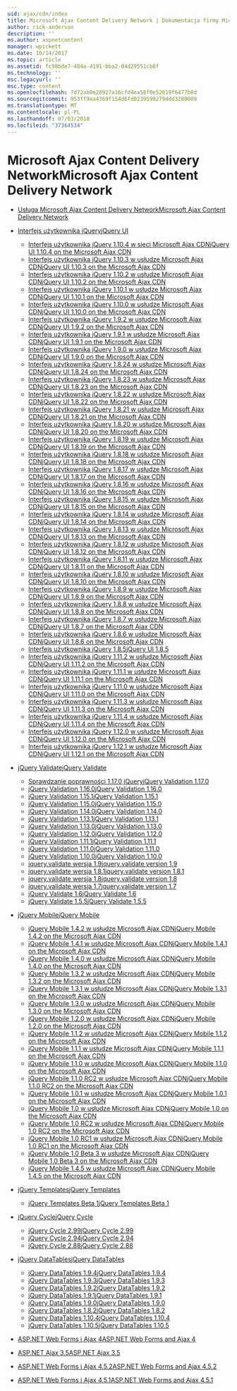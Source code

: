 ```yaml
---
uid: ajax/cdn/index
title: Microsoft Ajax Content Delivery Network | Dokumentacja firmy Microsoft
author: rick-anderson
description: ''
ms.author: aspnetcontent
manager: wpickett
ms.date: 10/14/2017
ms.topic: article
ms.assetid: fc98bde7-484a-4191-bba2-04d29551cb8f
ms.technology: ''
msc.legacyurl: ''
msc.type: content
ms.openlocfilehash: 7d72ab0e28927a16cfd4ea58f0e52019f6477b0d
ms.sourcegitcommit: 953ff9ea4369f154d6fd0239599279ddd3280009
ms.translationtype: MT
ms.contentlocale: pl-PL
ms.lasthandoff: 07/03/2018
ms.locfileid: "37364534"
---
```

<a name="microsoft-ajax-content-delivery-network"></a><span data-ttu-id="aa6da-102">Microsoft Ajax Content Delivery Network</span><span class="sxs-lookup"><span data-stu-id="aa6da-102">Microsoft Ajax Content Delivery Network</span></span>
====================
- [<span data-ttu-id="aa6da-103">Usługa Microsoft Ajax Content Delivery Network</span><span class="sxs-lookup"><span data-stu-id="aa6da-103">Microsoft Ajax Content Delivery Network</span></span>](overview.md)
- [<span data-ttu-id="aa6da-104">Interfejs użytkownika jQuery</span><span class="sxs-lookup"><span data-stu-id="aa6da-104">jQuery UI</span></span>](jquery-ui/index.md)

    - [<span data-ttu-id="aa6da-105">Interfejs użytkownika jQuery 1.10.4 w sieci Microsoft Ajax CDN</span><span class="sxs-lookup"><span data-stu-id="aa6da-105">jQuery UI 1.10.4 on the Microsoft Ajax CDN</span></span>](jquery-ui/cdnjqueryui1104.md)
    - [<span data-ttu-id="aa6da-106">Interfejs użytkownika jQuery 1.10.3 w usłudze Microsoft Ajax CDN</span><span class="sxs-lookup"><span data-stu-id="aa6da-106">jQuery UI 1.10.3 on the Microsoft Ajax CDN</span></span>](jquery-ui/cdnjqueryui1103.md)
    - [<span data-ttu-id="aa6da-107">Interfejs użytkownika jQuery 1.10.2 w usłudze Microsoft Ajax CDN</span><span class="sxs-lookup"><span data-stu-id="aa6da-107">jQuery UI 1.10.2 on the Microsoft Ajax CDN</span></span>](jquery-ui/cdnjqueryui1102.md)
    - [<span data-ttu-id="aa6da-108">Interfejs użytkownika jQuery 1.10.1 w usłudze Microsoft Ajax CDN</span><span class="sxs-lookup"><span data-stu-id="aa6da-108">jQuery UI 1.10.1 on the Microsoft Ajax CDN</span></span>](jquery-ui/cdnjqueryui1101.md)
    - [<span data-ttu-id="aa6da-109">Interfejs użytkownika jQuery 1.10.0 w usłudze Microsoft Ajax CDN</span><span class="sxs-lookup"><span data-stu-id="aa6da-109">jQuery UI 1.10.0 on the Microsoft Ajax CDN</span></span>](jquery-ui/cdnjqueryui1100.md)
    - [<span data-ttu-id="aa6da-110">Interfejs użytkownika jQuery 1.9.2 w usłudze Microsoft Ajax CDN</span><span class="sxs-lookup"><span data-stu-id="aa6da-110">jQuery UI 1.9.2 on the Microsoft Ajax CDN</span></span>](jquery-ui/cdnjqueryui192.md)
    - [<span data-ttu-id="aa6da-111">Interfejs użytkownika jQuery 1.9.1 w usłudze Microsoft Ajax CDN</span><span class="sxs-lookup"><span data-stu-id="aa6da-111">jQuery UI 1.9.1 on the Microsoft Ajax CDN</span></span>](jquery-ui/cdnjqueryui191.md)
    - [<span data-ttu-id="aa6da-112">Interfejs użytkownika jQuery 1.9.0 w usłudze Microsoft Ajax CDN</span><span class="sxs-lookup"><span data-stu-id="aa6da-112">jQuery UI 1.9.0 on the Microsoft Ajax CDN</span></span>](jquery-ui/cdnjqueryui190.md)
    - [<span data-ttu-id="aa6da-113">Interfejs użytkownika jQuery 1.8.24 w usłudze Microsoft Ajax CDN</span><span class="sxs-lookup"><span data-stu-id="aa6da-113">jQuery UI 1.8.24 on the Microsoft Ajax CDN</span></span>](jquery-ui/cdnjqueryui1824.md)
    - [<span data-ttu-id="aa6da-114">Interfejs użytkownika jQuery 1.8.23 w usłudze Microsoft Ajax CDN</span><span class="sxs-lookup"><span data-stu-id="aa6da-114">jQuery UI 1.8.23 on the Microsoft Ajax CDN</span></span>](jquery-ui/cdnjqueryui1823.md)
    - [<span data-ttu-id="aa6da-115">Interfejs użytkownika jQuery 1.8.22 w usłudze Microsoft Ajax CDN</span><span class="sxs-lookup"><span data-stu-id="aa6da-115">jQuery UI 1.8.22 on the Microsoft Ajax CDN</span></span>](jquery-ui/cdnjqueryui1822.md)
    - [<span data-ttu-id="aa6da-116">Interfejs użytkownika jQuery 1.8.21 w usłudze Microsoft Ajax CDN</span><span class="sxs-lookup"><span data-stu-id="aa6da-116">jQuery UI 1.8.21 on the Microsoft Ajax CDN</span></span>](jquery-ui/cdnjqueryui1821.md)
    - [<span data-ttu-id="aa6da-117">Interfejs użytkownika jQuery 1.8.20 w usłudze Microsoft Ajax CDN</span><span class="sxs-lookup"><span data-stu-id="aa6da-117">jQuery UI 1.8.20 on the Microsoft Ajax CDN</span></span>](jquery-ui/cdnjqueryui1820.md)
    - [<span data-ttu-id="aa6da-118">Interfejs użytkownika jQuery 1.8.19 w usłudze Microsoft Ajax CDN</span><span class="sxs-lookup"><span data-stu-id="aa6da-118">jQuery UI 1.8.19 on the Microsoft Ajax CDN</span></span>](jquery-ui/cdnjqueryui1819.md)
    - [<span data-ttu-id="aa6da-119">Interfejs użytkownika jQuery 1.8.18 w usłudze Microsoft Ajax CDN</span><span class="sxs-lookup"><span data-stu-id="aa6da-119">jQuery UI 1.8.18 on the Microsoft Ajax CDN</span></span>](jquery-ui/cdnjqueryui1818.md)
    - [<span data-ttu-id="aa6da-120">Interfejs użytkownika jQuery 1.8.17 w usłudze Microsoft Ajax CDN</span><span class="sxs-lookup"><span data-stu-id="aa6da-120">jQuery UI 1.8.17 on the Microsoft Ajax CDN</span></span>](jquery-ui/cdnjqueryui1817.md)
    - [<span data-ttu-id="aa6da-121">Interfejs użytkownika jQuery 1.8.16 w usłudze Microsoft Ajax CDN</span><span class="sxs-lookup"><span data-stu-id="aa6da-121">jQuery UI 1.8.16 on the Microsoft Ajax CDN</span></span>](jquery-ui/cdnjqueryui1816.md)
    - [<span data-ttu-id="aa6da-122">Interfejs użytkownika jQuery 1.8.15 w usłudze Microsoft Ajax CDN</span><span class="sxs-lookup"><span data-stu-id="aa6da-122">jQuery UI 1.8.15 on the Microsoft Ajax CDN</span></span>](jquery-ui/cdnjqueryui1815.md)
    - [<span data-ttu-id="aa6da-123">Interfejs użytkownika jQuery 1.8.14 w usłudze Microsoft Ajax CDN</span><span class="sxs-lookup"><span data-stu-id="aa6da-123">jQuery UI 1.8.14 on the Microsoft Ajax CDN</span></span>](jquery-ui/cdnjqueryui1814.md)
    - [<span data-ttu-id="aa6da-124">Interfejs użytkownika jQuery 1.8.13 w usłudze Microsoft Ajax CDN</span><span class="sxs-lookup"><span data-stu-id="aa6da-124">jQuery UI 1.8.13 on the Microsoft Ajax CDN</span></span>](jquery-ui/cdnjqueryui1813.md)
    - [<span data-ttu-id="aa6da-125">Interfejs użytkownika jQuery 1.8.12 w usłudze Microsoft Ajax CDN</span><span class="sxs-lookup"><span data-stu-id="aa6da-125">jQuery UI 1.8.12 on the Microsoft Ajax CDN</span></span>](jquery-ui/cdnjqueryui1812.md)
    - [<span data-ttu-id="aa6da-126">Interfejs użytkownika jQuery 1.8.11 w usłudze Microsoft Ajax CDN</span><span class="sxs-lookup"><span data-stu-id="aa6da-126">jQuery UI 1.8.11 on the Microsoft Ajax CDN</span></span>](jquery-ui/cdnjqueryui1811.md)
    - [<span data-ttu-id="aa6da-127">Interfejs użytkownika jQuery 1.8.10 w usłudze Microsoft Ajax CDN</span><span class="sxs-lookup"><span data-stu-id="aa6da-127">jQuery UI 1.8.10 on the Microsoft Ajax CDN</span></span>](jquery-ui/cdnjqueryui1910.md)
    - [<span data-ttu-id="aa6da-128">Interfejs użytkownika jQuery 1.8.9 w usłudze Microsoft Ajax CDN</span><span class="sxs-lookup"><span data-stu-id="aa6da-128">jQuery UI 1.8.9 on the Microsoft Ajax CDN</span></span>](jquery-ui/cdnjqueryui189.md)
    - [<span data-ttu-id="aa6da-129">Interfejs użytkownika jQuery 1.8.8 w usłudze Microsoft Ajax CDN</span><span class="sxs-lookup"><span data-stu-id="aa6da-129">jQuery UI 1.8.8 on the Microsoft Ajax CDN</span></span>](jquery-ui/cdnjqueryui188.md)
    - [<span data-ttu-id="aa6da-130">Interfejs użytkownika jQuery 1.8.7 w usłudze Microsoft Ajax CDN</span><span class="sxs-lookup"><span data-stu-id="aa6da-130">jQuery UI 1.8.7 on the Microsoft Ajax CDN</span></span>](jquery-ui/cdnjqueryui187.md)
    - [<span data-ttu-id="aa6da-131">Interfejs użytkownika jQuery 1.8.6 w usłudze Microsoft Ajax CDN</span><span class="sxs-lookup"><span data-stu-id="aa6da-131">jQuery UI 1.8.6 on the Microsoft Ajax CDN</span></span>](jquery-ui/cdnjqueryui186.md)
    - [<span data-ttu-id="aa6da-132">Interfejs użytkownika jQuery 1.8.5</span><span class="sxs-lookup"><span data-stu-id="aa6da-132">jQuery UI 1.8.5</span></span>](jquery-ui/cdnjqueryui185.md)
    - [<span data-ttu-id="aa6da-133">Interfejs użytkownika jQuery 1.11.2 w usłudze Microsoft Ajax CDN</span><span class="sxs-lookup"><span data-stu-id="aa6da-133">jQuery UI 1.11.2 on the Microsoft Ajax CDN</span></span>](jquery-ui/cdnjqueryui1112.md)
    - [<span data-ttu-id="aa6da-134">Interfejs użytkownika jQuery 1.11.1 w usłudze Microsoft Ajax CDN</span><span class="sxs-lookup"><span data-stu-id="aa6da-134">jQuery UI 1.11.1 on the Microsoft Ajax CDN</span></span>](jquery-ui/cdnjqueryui1111.md)
    - [<span data-ttu-id="aa6da-135">Interfejs użytkownika jQuery 1.11.0 w usłudze Microsoft Ajax CDN</span><span class="sxs-lookup"><span data-stu-id="aa6da-135">jQuery UI 1.11.0 on the Microsoft Ajax CDN</span></span>](jquery-ui/cdnjqueryui1110.md)
    - [<span data-ttu-id="aa6da-136">Interfejs użytkownika jQuery 1.11.3 w usłudze Microsoft Ajax CDN</span><span class="sxs-lookup"><span data-stu-id="aa6da-136">jQuery UI 1.11.3 on the Microsoft Ajax CDN</span></span>](jquery-ui/cdnjqueryui1113.md)
    - [<span data-ttu-id="aa6da-137">Interfejs użytkownika jQuery 1.11.4 w usłudze Microsoft Ajax CDN</span><span class="sxs-lookup"><span data-stu-id="aa6da-137">jQuery UI 1.11.4 on the Microsoft Ajax CDN</span></span>](jquery-ui/cdnjqueryui1114.md)
    - [<span data-ttu-id="aa6da-138">Interfejs użytkownika jQuery 1.12.0 w usłudze Microsoft Ajax CDN</span><span class="sxs-lookup"><span data-stu-id="aa6da-138">jQuery UI 1.12.0 on the Microsoft Ajax CDN</span></span>](jquery-ui/cdnjqueryui1120.md)
    - [<span data-ttu-id="aa6da-139">Interfejs użytkownika jQuery 1.12.1 w usłudze Microsoft Ajax CDN</span><span class="sxs-lookup"><span data-stu-id="aa6da-139">jQuery UI 1.12.1 on the Microsoft Ajax CDN</span></span>](jquery-ui/cdnjqueryui1121.md)
- [<span data-ttu-id="aa6da-140">jQuery Validate</span><span class="sxs-lookup"><span data-stu-id="aa6da-140">jQuery Validate</span></span>](jquery-validate/index.md)

    - [<span data-ttu-id="aa6da-141">Sprawdzanie poprawności 1.17.0 jQuery</span><span class="sxs-lookup"><span data-stu-id="aa6da-141">jQuery Validation 1.17.0</span></span>](jquery-validate/cdnjqueryvalidate1170.md)
    - [<span data-ttu-id="aa6da-142">jQuery Validation 1.16.0</span><span class="sxs-lookup"><span data-stu-id="aa6da-142">jQuery Validation 1.16.0</span></span>](jquery-validate/cdnjqueryvalidate1160.md)
    - [<span data-ttu-id="aa6da-143">jQuery Validation 1.15.1</span><span class="sxs-lookup"><span data-stu-id="aa6da-143">jQuery Validation 1.15.1</span></span>](jquery-validate/cdnjqueryvalidate1151.md)
    - [<span data-ttu-id="aa6da-144">jQuery Validation 1.15.0</span><span class="sxs-lookup"><span data-stu-id="aa6da-144">jQuery Validation 1.15.0</span></span>](jquery-validate/cdnjqueryvalidate1150.md)
    - [<span data-ttu-id="aa6da-145">jQuery Validation 1.14.0</span><span class="sxs-lookup"><span data-stu-id="aa6da-145">jQuery Validation 1.14.0</span></span>](jquery-validate/cdnjqueryvalidate1140.md)
    - [<span data-ttu-id="aa6da-146">jQuery Validation 1.13.1</span><span class="sxs-lookup"><span data-stu-id="aa6da-146">jQuery Validation 1.13.1</span></span>](jquery-validate/cdnjqueryvalidate1131.md)
    - [<span data-ttu-id="aa6da-147">jQuery Validation 1.13.0</span><span class="sxs-lookup"><span data-stu-id="aa6da-147">jQuery Validation 1.13.0</span></span>](jquery-validate/cdnjqueryvalidate1130.md)
    - [<span data-ttu-id="aa6da-148">jQuery Validation 1.12.0</span><span class="sxs-lookup"><span data-stu-id="aa6da-148">jQuery Validation 1.12.0</span></span>](jquery-validate/cdnjqueryvalidate1120.md)
    - [<span data-ttu-id="aa6da-149">jQuery Validation 1.11.1</span><span class="sxs-lookup"><span data-stu-id="aa6da-149">jQuery Validation 1.11.1</span></span>](jquery-validate/cdnjqueryvalidate1111.md)
    - [<span data-ttu-id="aa6da-150">jQuery Validation 1.11.0</span><span class="sxs-lookup"><span data-stu-id="aa6da-150">jQuery Validation 1.11.0</span></span>](jquery-validate/cdnjqueryvalidate111.md)
    - [<span data-ttu-id="aa6da-151">jQuery Validation 1.10.0</span><span class="sxs-lookup"><span data-stu-id="aa6da-151">jQuery Validation 1.10.0</span></span>](jquery-validate/cdnjqueryvalidate110.md)
    - [<span data-ttu-id="aa6da-152">jquery.validate wersja 1.9</span><span class="sxs-lookup"><span data-stu-id="aa6da-152">jquery.validate version 1.9</span></span>](jquery-validate/cdnjqueryvalidate19.md)
    - [<span data-ttu-id="aa6da-153">jquery.validate wersja 1.8.1</span><span class="sxs-lookup"><span data-stu-id="aa6da-153">jquery.validate version 1.8.1</span></span>](jquery-validate/cdnjqueryvalidate181.md)
    - [<span data-ttu-id="aa6da-154">jquery.validate wersja 1.8</span><span class="sxs-lookup"><span data-stu-id="aa6da-154">jquery.validate version 1.8</span></span>](jquery-validate/cdnjqueryvalidate18.md)
    - [<span data-ttu-id="aa6da-155">jquery.validate wersja 1.7</span><span class="sxs-lookup"><span data-stu-id="aa6da-155">jquery.validate version 1.7</span></span>](jquery-validate/cdnjqueryvalidate17.md)
    - [<span data-ttu-id="aa6da-156">jQuery Validate 1.6</span><span class="sxs-lookup"><span data-stu-id="aa6da-156">jQuery Validate 1.6</span></span>](jquery-validate/cdnjqueryvalidate16.md)
    - [<span data-ttu-id="aa6da-157">jQuery Validate 1.5.5</span><span class="sxs-lookup"><span data-stu-id="aa6da-157">jQuery Validate 1.5.5</span></span>](jquery-validate/cdnjqueryvalidate155.md)
- [<span data-ttu-id="aa6da-158">jQuery Mobile</span><span class="sxs-lookup"><span data-stu-id="aa6da-158">jQuery Mobile</span></span>](jquery-mobile/index.md)

    - [<span data-ttu-id="aa6da-159">jQuery Mobile 1.4.2 w usłudze Microsoft Ajax CDN</span><span class="sxs-lookup"><span data-stu-id="aa6da-159">jQuery Mobile 1.4.2 on the Microsoft Ajax CDN</span></span>](jquery-mobile/cdnjquerymobile142.md)
    - [<span data-ttu-id="aa6da-160">jQuery Mobile 1.4.1 w usłudze Microsoft Ajax CDN</span><span class="sxs-lookup"><span data-stu-id="aa6da-160">jQuery Mobile 1.4.1 on the Microsoft Ajax CDN</span></span>](jquery-mobile/cdnjquerymobile141.md)
    - [<span data-ttu-id="aa6da-161">jQuery Mobile 1.4.0 w usłudze Microsoft Ajax CDN</span><span class="sxs-lookup"><span data-stu-id="aa6da-161">jQuery Mobile 1.4.0 on the Microsoft Ajax CDN</span></span>](jquery-mobile/cdnjquerymobile140.md)
    - [<span data-ttu-id="aa6da-162">jQuery Mobile 1.3.2 w usłudze Microsoft Ajax CDN</span><span class="sxs-lookup"><span data-stu-id="aa6da-162">jQuery Mobile 1.3.2 on the Microsoft Ajax CDN</span></span>](jquery-mobile/cdnjquerymobile132.md)
    - [<span data-ttu-id="aa6da-163">jQuery Mobile 1.3.1 w usłudze Microsoft Ajax CDN</span><span class="sxs-lookup"><span data-stu-id="aa6da-163">jQuery Mobile 1.3.1 on the Microsoft Ajax CDN</span></span>](jquery-mobile/cdnjquerymobile131.md)
    - [<span data-ttu-id="aa6da-164">jQuery Mobile 1.3.0 w usłudze Microsoft Ajax CDN</span><span class="sxs-lookup"><span data-stu-id="aa6da-164">jQuery Mobile 1.3.0 on the Microsoft Ajax CDN</span></span>](jquery-mobile/cdnjquerymobile130.md)
    - [<span data-ttu-id="aa6da-165">jQuery Mobile 1.2.0 w usłudze Microsoft Ajax CDN</span><span class="sxs-lookup"><span data-stu-id="aa6da-165">jQuery Mobile 1.2.0 on the Microsoft Ajax CDN</span></span>](jquery-mobile/cdnjquerymobile120.md)
    - [<span data-ttu-id="aa6da-166">jQuery Mobile 1.1.2 w usłudze Microsoft Ajax CDN</span><span class="sxs-lookup"><span data-stu-id="aa6da-166">jQuery Mobile 1.1.2 on the Microsoft Ajax CDN</span></span>](jquery-mobile/cdnjquerymobile112.md)
    - [<span data-ttu-id="aa6da-167">jQuery Mobile 1.1.1 w usłudze Microsoft Ajax CDN</span><span class="sxs-lookup"><span data-stu-id="aa6da-167">jQuery Mobile 1.1.1 on the Microsoft Ajax CDN</span></span>](jquery-mobile/cdnjquerymobile111.md)
    - [<span data-ttu-id="aa6da-168">jQuery Mobile 1.1.0 w usłudze Microsoft Ajax CDN</span><span class="sxs-lookup"><span data-stu-id="aa6da-168">jQuery Mobile 1.1.0 on the Microsoft Ajax CDN</span></span>](jquery-mobile/cdnjquerymobile110.md)
    - [<span data-ttu-id="aa6da-169">jQuery Mobile 1.1.0 RC2 w usłudze Microsoft Ajax CDN</span><span class="sxs-lookup"><span data-stu-id="aa6da-169">jQuery Mobile 1.1.0 RC2 on the Microsoft Ajax CDN</span></span>](jquery-mobile/cdnjquerymobile110rc2.md)
    - [<span data-ttu-id="aa6da-170">jQuery Mobile 1.0.1 w usłudze Microsoft Ajax CDN</span><span class="sxs-lookup"><span data-stu-id="aa6da-170">jQuery Mobile 1.0.1 on the Microsoft Ajax CDN</span></span>](jquery-mobile/cdnjquerymobile101.md)
    - [<span data-ttu-id="aa6da-171">jQuery Mobile 1.0 w usłudze Microsoft Ajax CDN</span><span class="sxs-lookup"><span data-stu-id="aa6da-171">jQuery Mobile 1.0 on the Microsoft Ajax CDN</span></span>](jquery-mobile/cdnjquerymobile10.md)
    - [<span data-ttu-id="aa6da-172">jQuery Mobile 1.0 RC2 w usłudze Microsoft Ajax CDN</span><span class="sxs-lookup"><span data-stu-id="aa6da-172">jQuery Mobile 1.0 RC2 on the Microsoft Ajax CDN</span></span>](jquery-mobile/cdnjquerymobile10rc2.md)
    - [<span data-ttu-id="aa6da-173">jQuery Mobile 1.0 RC1 w usłudze Microsoft Ajax CDN</span><span class="sxs-lookup"><span data-stu-id="aa6da-173">jQuery Mobile 1.0 RC1 on the Microsoft Ajax CDN</span></span>](jquery-mobile/cdnjquerymobile10rc1.md)
    - [<span data-ttu-id="aa6da-174">jQuery Mobile 1.0 Beta 3 w usłudze Microsoft Ajax CDN</span><span class="sxs-lookup"><span data-stu-id="aa6da-174">jQuery Mobile 1.0 Beta 3 on the Microsoft Ajax CDN</span></span>](jquery-mobile/cdnjquerymobile10b3.md)
    - [<span data-ttu-id="aa6da-175">jQuery Mobile 1.4.5 w usłudze Microsoft Ajax CDN</span><span class="sxs-lookup"><span data-stu-id="aa6da-175">jQuery Mobile 1.4.5 on the Microsoft Ajax CDN</span></span>](jquery-mobile/cdnjquerymobile145.md)
- [<span data-ttu-id="aa6da-176">jQuery Templates</span><span class="sxs-lookup"><span data-stu-id="aa6da-176">jQuery Templates</span></span>](jquery-templates/index.md)

    - [<span data-ttu-id="aa6da-177">jQuery Templates Beta 1</span><span class="sxs-lookup"><span data-stu-id="aa6da-177">jQuery Templates Beta 1</span></span>](jquery-templates/cdnjquerytemplatesbeta1.md)
- [<span data-ttu-id="aa6da-178">jQuery Cycle</span><span class="sxs-lookup"><span data-stu-id="aa6da-178">jQuery Cycle</span></span>](jquery-cycle/index.md)

    - [<span data-ttu-id="aa6da-179">jQuery Cycle 2.99</span><span class="sxs-lookup"><span data-stu-id="aa6da-179">jQuery Cycle 2.99</span></span>](jquery-cycle/cdnjquerycycle299.md)
    - [<span data-ttu-id="aa6da-180">jQuery Cycle 2.94</span><span class="sxs-lookup"><span data-stu-id="aa6da-180">jQuery Cycle 2.94</span></span>](jquery-cycle/cdnjquerycycle294.md)
    - [<span data-ttu-id="aa6da-181">jQuery Cycle 2.88</span><span class="sxs-lookup"><span data-stu-id="aa6da-181">jQuery Cycle 2.88</span></span>](jquery-cycle/cdnjquerycycle288.md)
- [<span data-ttu-id="aa6da-182">jQuery DataTables</span><span class="sxs-lookup"><span data-stu-id="aa6da-182">jQuery DataTables</span></span>](jquery-datatables/index.md)

    - [<span data-ttu-id="aa6da-183">jQuery DataTables 1.9.4</span><span class="sxs-lookup"><span data-stu-id="aa6da-183">jQuery DataTables 1.9.4</span></span>](jquery-datatables/cdnjquerydatatables194.md)
    - [<span data-ttu-id="aa6da-184">jQuery DataTables 1.9.3</span><span class="sxs-lookup"><span data-stu-id="aa6da-184">jQuery DataTables 1.9.3</span></span>](jquery-datatables/cdnjquerydatatables193.md)
    - [<span data-ttu-id="aa6da-185">jQuery DataTables 1.9.2</span><span class="sxs-lookup"><span data-stu-id="aa6da-185">jQuery DataTables 1.9.2</span></span>](jquery-datatables/cdnjquerydatatables192.md)
    - [<span data-ttu-id="aa6da-186">jQuery DataTables 1.9.1</span><span class="sxs-lookup"><span data-stu-id="aa6da-186">jQuery DataTables 1.9.1</span></span>](jquery-datatables/cdnjquerydatatables191.md)
    - [<span data-ttu-id="aa6da-187">jQuery DataTables 1.9.0</span><span class="sxs-lookup"><span data-stu-id="aa6da-187">jQuery DataTables 1.9.0</span></span>](jquery-datatables/cdnjquerydatatables190.md)
    - [<span data-ttu-id="aa6da-188">jQuery DataTables 1.8.2</span><span class="sxs-lookup"><span data-stu-id="aa6da-188">jQuery DataTables 1.8.2</span></span>](jquery-datatables/cdnjquerydatatables182.md)
    - [<span data-ttu-id="aa6da-189">jQuery DataTables 1.10.4</span><span class="sxs-lookup"><span data-stu-id="aa6da-189">jQuery DataTables 1.10.4</span></span>](jquery-datatables/cdnjquerydatatables104.md)
    - [<span data-ttu-id="aa6da-190">jQuery DataTables 1.10.5</span><span class="sxs-lookup"><span data-stu-id="aa6da-190">jQuery DataTables 1.10.5</span></span>](jquery-datatables/cdnjquerydatatables105.md)
- [<span data-ttu-id="aa6da-191">ASP.NET Web Forms i Ajax 4</span><span class="sxs-lookup"><span data-stu-id="aa6da-191">ASP.NET Web Forms and Ajax 4</span></span>](cdnajax4.md)
- [<span data-ttu-id="aa6da-192">ASP.NET Ajax 3.5</span><span class="sxs-lookup"><span data-stu-id="aa6da-192">ASP.NET Ajax 3.5</span></span>](cdnajax35.md)
- [<span data-ttu-id="aa6da-193">ASP.NET Web Forms i Ajax 4.5.2</span><span class="sxs-lookup"><span data-stu-id="aa6da-193">ASP.NET Web Forms and Ajax 4.5.2</span></span>](cdnajax452.md)
- [<span data-ttu-id="aa6da-194">ASP.NET Web Forms i Ajax 4.5.1</span><span class="sxs-lookup"><span data-stu-id="aa6da-194">ASP.NET Web Forms and Ajax 4.5.1</span></span>](cdnajax451.md)
